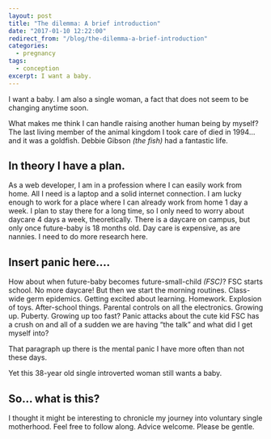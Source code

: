 ```yaml
---
layout: post
title: "The dilemma: A brief introduction"
date: "2017-01-10 12:22:00"
redirect_from: "/blog/the-dilemma-a-brief-introduction"
categories:
  - pregnancy
tags:
  - conception
excerpt: I want a baby.
---
```


I want a baby. I am also a single woman, a fact that does not seem to be changing anytime soon.

What makes me think I can handle raising another human being by myself? The last living member of the animal kingdom I took care of died in 1994… and it was a goldfish. Debbie Gibson _(the fish)_ had a fantastic life.

## In theory I have a plan.

As a web developer, I am in a profession where I can easily work from home. All I need is a laptop and a solid internet connection. I am lucky enough to work for a place where I can already work from home 1 day a week. I plan to stay there for a long time, so I only need to worry about daycare 4 days a week, theoretically. There is a daycare on campus, but only once future-baby is 18 months old. Day care is expensive, as are nannies. I need to do more research here.

## Insert panic here….

How about when future-baby becomes future-small-child _(FSC)_? FSC starts school. No more daycare! But then we start the morning routines. Class-wide germ epidemics. Getting excited about learning. Homework. Explosion of toys. After-school things. Parental controls on all the electronics. Growing up. Puberty. Growing up too fast? Panic attacks about the cute kid FSC has a crush on and all of a sudden we are having “the talk” and what did I get myself into?

That paragraph up there is the mental panic I have more often than not these days.

Yet this 38-year old single introverted woman still wants a baby.

## So… what is this?

I thought it might be interesting to chronicle my journey into voluntary single motherhood. Feel free to follow along. Advice welcome. Please be gentle.
